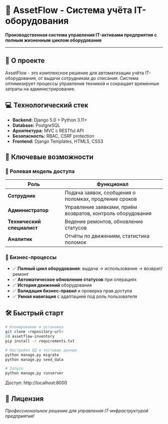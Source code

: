 # 🏢 AssetFlow - Система учёта IT-оборудования

**Производственная система управления IT-активами предприятия с полным жизненным циклом оборудования**

---

## 🚀 О проекте

AssetFlow - это комплексное решение для автоматизации учёта IT-оборудования, от выдачи сотрудникам до списания. Система оптимизирует процессы управления техникой и сокращает временные затраты на администрирование.

## 💻 Технологический стек

- **Backend:** Django 5.0 + Python 3.11+
- **Database:** PostgreSQL
- **Архитектура:** MVC с RESTful API
- **Безопасность:** RBAC, CSRF protection
- **Frontend:** Django Templates, HTML5, CSS3

## 🎯 Ключевые возможности

### 👥 Ролевая модель доступа

| Роль | Функционал |
|------|------------|
| **Сотрудник** | Подача заявок, сообщения о поломках, продление сроков |
| **Администратор** | Управление заявками, приём возвратов, контроль оборудования |
| **Технический специалист** | Ведение ремонтов, обновление статусов |
| **Аналитик** | Отчёты по движениям, статистика поломок |

### 🔄 Бизнес-процессы

- ✅ **Полный цикл оборудования**: выдача → использование → возврат/ремонт
- ✅ **Автоматическое обновление статусов** при операциях
- ✅ **История движений** оборудования
- ✅ **Валидация бизнес-правил** и проверка прав доступа
- ✅ **Умная навигация** с адаптацией под роль пользователя

## 🛠 Быстрый старт

```bash
# Клонирование и установка
git clone <repository-url>
cd assetflow-inventory
pip install -r requirements.txt

# Настройка БД и тестовые данные
python manage.py migrate
python manage.py seed_data

# Запуск
python manage.py runserver
```
Доступ: http://localhost:8000

## 📄 Лицензия
*Профессиональное решение для управления IT-инфраструктурой предприятия!*
